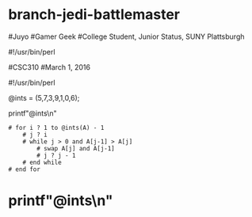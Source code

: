 # branch-jedi-battlemaster
#Juyo
#Gamer Geek
#College Student, Junior Status, SUNY Plattsburgh

#!/usr/bin/perl


#CSC310
#March 1, 2016

#!/usr/bin/perl

@ints = (5,7,3,9,1,0,6);

printf"@ints\n"

	# for i ? 1 to @ints(A) - 1
		# j ? i
		# while j > 0 and A[j-1] > A[j]
			# swap A[j] and A[j-1]
			# j ? j - 1
		# end while
	# end for

# printf"@ints\n"	



